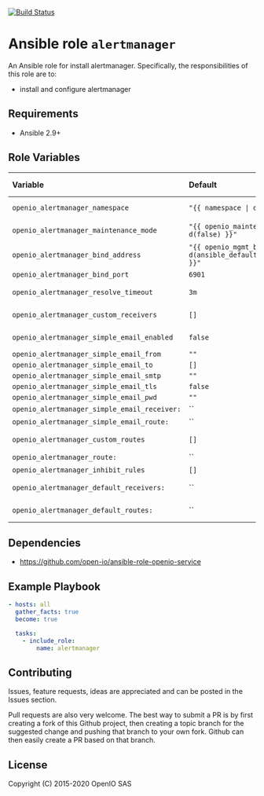 [![Build Status](https://travis-ci.org/open-io/ansible-role-openio-alertmanager.svg?branch=master)](https://travis-ci.org/open-io/ansible-role-openio-alertmanager)
# Ansible role `alertmanager`

An Ansible role for install alertmanager. Specifically, the responsibilities of this role are to:

- install and configure alertmanager

## Requirements

- Ansible 2.9+

## Role Variables

| Variable   | Default | Comments (type)  |
| :---       | :---    | :---             |
| `openio_alertmanager_namespace` | `"{{ namespace \| d('OPENIO') }}"` | OpenIO Namespace|
| `openio_alertmanager_maintenance_mode` | `"{{ openio_maintenance_mode \| d(false) }}"` | Maintenance mode |
| `openio_alertmanager_bind_address` | `"{{ openio_mgmt_bind_address \| d(ansible_default_ipv4.address) }}"` | Binding IP address |
| `openio_alertmanager_bind_port` | `6901` | Binding port |
| `openio_alertmanager_resolve_timeout` | `3m` | Resolve timeout |
| `openio_alertmanager_custom_receivers` | `[]` | Custom receivers |
| `openio_alertmanager_simple_email_enabled` | `false` | Enable simple email |
| `openio_alertmanager_simple_email_from` | `""` | |
| `openio_alertmanager_simple_email_to` | `[]` | |
| `openio_alertmanager_simple_email_smtp` | `""` | |
| `openio_alertmanager_simple_email_tls` | `false` | |
| `openio_alertmanager_simple_email_pwd` | `""` | |
| `openio_alertmanager_simple_email_receiver:` | `` | |
| `openio_alertmanager_simple_email_route:` | `` | |
| `openio_alertmanager_custom_routes` | `[]` | Custom routes|
| `openio_alertmanager_route:` | `` | route |
| `openio_alertmanager_inhibit_rules` | `[]` | Inhibit rules |
| `openio_alertmanager_default_receivers:` | `` | Default receivers |
| `openio_alertmanager_default_routes:` | `` | Default routes |

## Dependencies
- https://github.com/open-io/ansible-role-openio-service

## Example Playbook

```yaml
- hosts: all
  gather_facts: true
  become: true

  tasks:
    - include_role:
        name: alertmanager
```

## Contributing

Issues, feature requests, ideas are appreciated and can be posted in the Issues section.

Pull requests are also very welcome.
The best way to submit a PR is by first creating a fork of this Github project, then creating a topic branch for the suggested change and pushing that branch to your own fork.
Github can then easily create a PR based on that branch.

## License
Copyright (C) 2015-2020 OpenIO SAS
